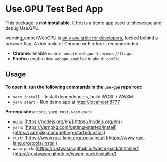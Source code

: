 # Use.GPU Test Bed App

This package is **not installable**. It hosts a demo app used to showcase and debug Use.GPU.

<span className="warning-box">
  <span className="m-icon m-icon-outlined" title="Warning">warning_amber</span>WebGPU is <a href="https://caniuse.com/webgpu">only available for developers</a>, locked behind a browser flag. A dev build of Chrome or Firefox is recommended.</a>.
</span>

- **Chrome**: enable `enable-unsafe-webgpu` in `chrome://flags`.
- **Firefox**: enable `dom.webgpu.enabled` in `about:config`.

## Usage

**To open it, run the following commands in the `use-gpu` repo root:**

- `yarn install` - Install dependencies, build WGSL / WASM
- `yarn start` - Run demo app at [http://localhost:8777](http://localhost:8777)

**Prerequisites**: `node`, `yarn`, `rust`, `wasm-pack`

- `node`: [https://nodejs.org/en/](https://nodejs.org/en/)
- `yarn`: [https://yarnpkg.com/getting-started/install](https://yarnpkg.com/getting-started/install)
- `rust`: [https://www.rust-lang.org/tools/install](https://www.rust-lang.org/tools/install)
- `wasm-pack`: [https://rustwasm.github.io/wasm-pack/installer/](https://rustwasm.github.io/wasm-pack/installer/)
